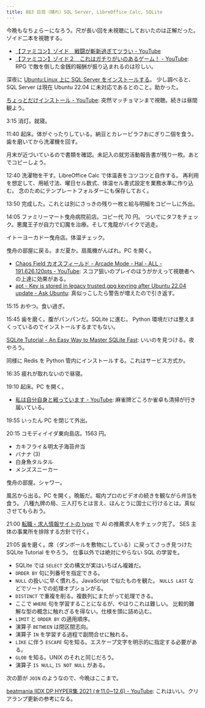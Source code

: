 ```yaml
---
title: 883 日目（晴れ）SQL Server, LibreOffice Calc, SQLite
---
```


今晩もなちょらーになろう。尺が長い回を未視聴にしておいたのは正解だった。
ゾイド二本を視聴する。

* [【ファミコン】ゾイド　戦闘が斬新過ぎてツラい - YouTube](https://www.youtube.com/watch?v=LzU8XlX82L0)
* [【ファミコン】ゾイド２　これはガチりがいのあるゲーム！ - YouTube](https://www.youtube.com/watch?v=y0lCYT2nbEY):
  RPG で敵を倒した金銭的報酬が振り込まれるのは珍しい。

深夜に [Ubuntu:Linux 上に SQL Server をインストールする](https://learn.microsoft.com/ja-jp/sql/linux/quickstart-install-connect-ubuntu?view=sql-server-ver16)。
少し調べると、SQL Server は現在 Ubuntu 22.04 に未対応であるとのこと。助かった。

[ちょっとだけインストール - YouTube](https://www.youtube.com/watch?v=pqAD8PGgLnY):
突然マッチョマンまで視聴。続きは昼間観よう。

3:15 消灯。就寝。

11:40 起床。体がぐったりしている。納豆とカレーピラフおにぎり二個を食う。
歯を磨いてから洗濯機を回す。

月末が近づいているので書類を確認。未記入の就労活動報告書が残り一枚。あとでコピーしよう。

12:40 洗濯物を干す。LibreOffice Calc で体温表をコツコツと自作する。
再利用を想定して、用紙寸法、曜日セル数式、体温セル書式設定を業務水準に作り込む。
念のためにテンプレートフォルダーにも保存しておく。

13:50 完成した。これとは別にさっきの残り一枚と給与明細をコピーしに外出。

14:05 ファミリーマート曳舟病院前店。コピー代 70 円。
ついでにタフをチェック。悪魔王子が自力で幻魔を治療。そして鬼龍がバイクで逃走。

イトーヨーカドー曳舟店。体温チェック。

曳舟の部屋に戻る。まだ夏か。扇風機がんばれ。PC を開く。

* [Chaos Field カオスフィールド - Arcade Mode - Hal - ALL - 191.626.120pts - YouTube](https://www.youtube.com/watch?v=Gi6Bm3J9B_8):
  スコア狙いのプレイのほうがかえって視聴者への上達に効果がある。
* [apt - Key is stored in legacy trusted.gpg keyring after Ubuntu 22.04 update - Ask Ubuntu](https://askubuntu.com/questions/1403556/key-is-stored-in-legacy-trusted-gpg-keyring-after-ubuntu-22-04-update):
  真似っこしたら警告が増えたので引き返す。

15:15 おやつ。食い過ぎ。

15:45 歯を磨く。腹がパンパンだ。SQLite に進む。
Python 環境だけは整えまくっているのでインストールするまでもない。

[SQLite Tutorial - An Easy Way to Master SQLite Fast](https://www.sqlitetutorial.net/):
いいのを見つける。夜やろう。

同様に Redis を Python 管内にインストールする。これはサービス方式か。

16:35 疲れが取れないので昼寝。

19:10 起床。PC を開く。

* [私は自分自身と戦っています - YouTube](https://www.youtube.com/watch?v=-YUf5Wa7ha4):
  麻雀牌どころか雀卓も清掃が行き届いている。

19:55 いったん PC を閉じて外出。

20:15 コモディイイダ東向島店。1563 円。

* カキフライ＆明太子海苔弁当
* バナナ (3)
* 白身魚タルタル
* メンズスニーカー

曳舟の部屋。シャワー。

風呂から出る。PC を開く。晩飯だ。堀内プロのビデオの続きを観ながら弁当を食う。
八種九牌の局、三人打ちとは言え、ほんとうに国士に行けるとは。真似させてもらおう。

21:00 [転職・求人情報サイトの type](https://type.jp/) で AI の推薦求人をチェック完了。
SES 主体の事業所を排除する方針で行く。

21:05 歯を磨く。席（ダンボールを敷物にしている）に戻ってさっき見つけた SQLite Tutorial をやろう。
仕事以外では絶対にやらない SQL の学習を。

* SQLite では `SELECT` 文の構文が実はいちばん複雑だ。
* `ORDER BY` 句に列番号を指定できる。
* `NULL` の扱いに早く慣れろ。JavaScript で似たものを観た。
  `NULLS LAST` などでソートでの処理オプションがる。
* `DISTINCT` で重複を削る。複数列にまたがって処理できる。
* ここで `WHERE` 句を学習することになるが、やはりこれは難しい。
  比較的難解な型の概念に触れざるを得ない。仕様を頭に詰め込む。
* `LIMIT` と `ORDER BY` の適用順序。
* 演算子 `BETWEEN` は閉区間志向。
* 演算子 `IN` を学習する過程で副問合せに触れる。
* `LIKE` に伴う `ESCAPE` 句を知る。エスケープ文字を明示的に指定する必要がある。
* `GLOB` を知る。UNIX のそれと同じだろう。
* 演算子 `IS NULL`, `IS NOT NULL` がある。

次の節が `JOIN` のようなので、今晩はここまで。

[beatmania IIDX DP HYPER集 2021 (☆11.0~12.6) - YouTube](https://www.youtube.com/watch?v=34TR25BH2ss):
これはいい。クリアランプ更新の参考になる。
